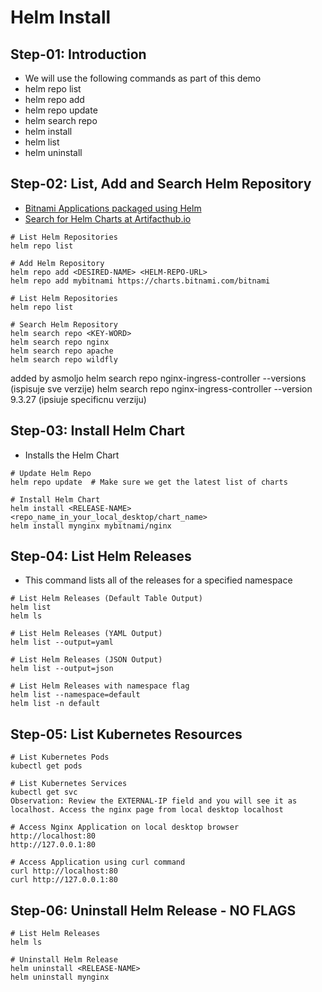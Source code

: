 # Helm Install

## Step-01: Introduction

- We will use the following commands as part of this demo
- helm repo list
- helm repo add
- helm repo update
- helm search repo
- helm install
- helm list
- helm uninstall

## Step-02: List, Add and Search Helm Repository

- [Bitnami Applications packaged using Helm](https://bitnami.com/stacks/helm)
- [Search for Helm Charts at Artifacthub.io](https://artifacthub.io/)

```t
# List Helm Repositories
helm repo list

# Add Helm Repository
helm repo add <DESIRED-NAME> <HELM-REPO-URL>
helm repo add mybitnami https://charts.bitnami.com/bitnami

# List Helm Repositories
helm repo list

# Search Helm Repository
helm search repo <KEY-WORD>
helm search repo nginx
helm search repo apache
helm search repo wildfly
```

added by asmoljo
helm search repo nginx-ingress-controller --versions (ispisuje sve verzije)
helm search repo nginx-ingress-controller --version 9.3.27 (ipsiuje specificnu verziju)

## Step-03: Install Helm Chart

- Installs the Helm Chart

```t
# Update Helm Repo
helm repo update  # Make sure we get the latest list of charts

# Install Helm Chart
helm install <RELEASE-NAME> <repo_name_in_your_local_desktop/chart_name>
helm install mynginx mybitnami/nginx
```

## Step-04: List Helm Releases

- This command lists all of the releases for a specified namespace

```t
# List Helm Releases (Default Table Output)
helm list
helm ls

# List Helm Releases (YAML Output)
helm list --output=yaml

# List Helm Releases (JSON Output)
helm list --output=json

# List Helm Releases with namespace flag
helm list --namespace=default
helm list -n default
```

## Step-05: List Kubernetes Resources

```t
# List Kubernetes Pods
kubectl get pods

# List Kubernetes Services
kubectl get svc
Observation: Review the EXTERNAL-IP field and you will see it as localhost. Access the nginx page from local desktop localhost

# Access Nginx Application on local desktop browser
http://localhost:80
http://127.0.0.1:80

# Access Application using curl command
curl http://localhost:80
curl http://127.0.0.1:80
```

## Step-06: Uninstall Helm Release - NO FLAGS

```t
# List Helm Releases
helm ls

# Uninstall Helm Release
helm uninstall <RELEASE-NAME>
helm uninstall mynginx
```
